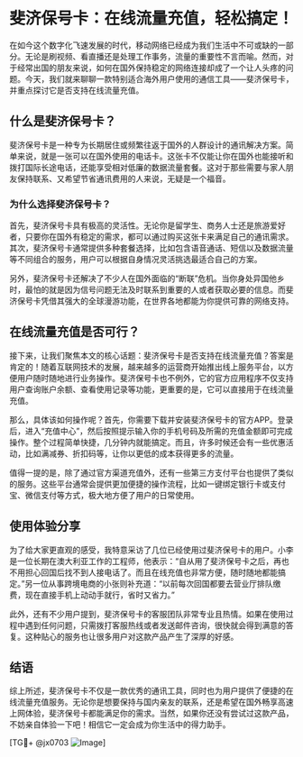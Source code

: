 # 斐济保号卡：在线流量充值，轻松搞定！

在如今这个数字化飞速发展的时代，移动网络已经成为我们生活中不可或缺的一部分。无论是刷视频、看直播还是处理工作事务，流量的重要性不言而喻。然而，对于经常出国的朋友来说，如何在国外保持稳定的网络连接却成了一个让人头疼的问题。今天，我们就来聊聊一款特别适合海外用户使用的通信工具——斐济保号卡，并重点探讨它是否支持在线流量充值。

## 什么是斐济保号卡？

斐济保号卡是一种专为长期居住或频繁往返于国外的人群设计的通讯解决方案。简单来说，就是一张可以在国外使用的电话卡。这张卡不仅能让你在国外也能接听和拨打国际长途电话，还能享受相对低廉的数据流量套餐。这对于那些需要与家人朋友保持联系、又希望节省通讯费用的人来说，无疑是一个福音。

### 为什么选择斐济保号卡？

首先，斐济保号卡具有极高的灵活性。无论你是留学生、商务人士还是旅游爱好者，只要你在国外有稳定的需求，都可以通过购买这张卡来满足自己的通讯需求。其次，斐济保号卡通常提供多种套餐选择，比如包含语音通话、短信以及数据流量等不同组合的服务，用户可以根据自身情况灵活挑选最适合自己的方案。

另外，斐济保号卡还解决了不少人在国外面临的“断联”危机。当你身处异国他乡时，最怕的就是因为信号问题无法及时联系到重要的人或者获取必要的信息。而斐济保号卡凭借其强大的全球漫游功能，在世界各地都能为你提供可靠的网络支持。

## 在线流量充值是否可行？

接下来，让我们聚焦本文的核心话题：斐济保号卡是否支持在线流量充值？答案是肯定的！随着互联网技术的发展，越来越多的运营商开始推出线上服务平台，以方便用户随时随地进行业务操作。斐济保号卡也不例外，它的官方应用程序不仅支持用户查询账户余额、查看使用记录等功能，更重要的是，它可以直接用于在线流量充值。

那么，具体该如何操作呢？首先，你需要下载并安装斐济保号卡的官方APP。登录后，进入“充值中心”，然后按照提示输入你的手机号码及所需的充值金额即可完成操作。整个过程简单快捷，几分钟内就能搞定。而且，许多时候还会有一些优惠活动，比如满减券、折扣码等，让你以更低的成本获得更多的流量。

值得一提的是，除了通过官方渠道充值外，还有一些第三方支付平台也提供了类似的服务。这些平台通常会提供更加便捷的操作流程，比如一键绑定银行卡或支付宝、微信支付等方式，极大地方便了用户的日常使用。

## 使用体验分享

为了给大家更直观的感受，我特意采访了几位已经使用过斐济保号卡的用户。小李是一位长期在澳大利亚工作的工程师，他表示：“自从用了斐济保号卡之后，再也不用担心回国后找不到人接电话了。而且在线充值也非常方便，随时随地都能搞定。”另一位从事跨境电商的小张则补充道：“以前每次回国都要去营业厅排队缴费，现在直接手机上动动手就行，省时又省力。”

此外，还有不少用户提到，斐济保号卡的客服团队非常专业且热情。如果在使用过程中遇到任何问题，只需拨打客服热线或者发送邮件咨询，很快就会得到满意的答复。这种贴心的服务也让很多用户对这款产品产生了深厚的好感。

## 结语

综上所述，斐济保号卡不仅是一款优秀的通讯工具，同时也为用户提供了便捷的在线流量充值服务。无论你是想要保持与国内亲友的联系，还是希望在国外畅享高速上网体验，斐济保号卡都能满足你的需求。当然，如果你还没有尝试过这款产品，不妨亲自体验一下吧！相信它一定会成为你生活中的得力助手。

[TG💪+ @jx0703 ![Image](https://github.com/user-attachments/assets/dbca1d08-cadb-493c-b0ec-ad6f7a83f270)]